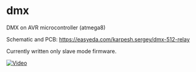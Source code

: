 # dmx
DMX on AVR microcontroller (atmega8)

Schematic and PCB: https://easyeda.com/karpesh.sergey/dmx-512-relay

Currently written only slave mode firmware.

[![Video](https://img.youtube.com/vi/KmJ28OhRNjM/0.jpg)](https://www.youtube.com/watch?v=KmJ28OhRNjM)
